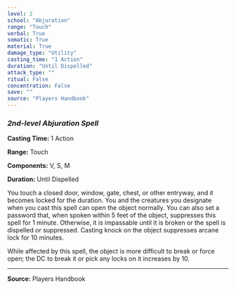 ```yaml
---
level: 2
school: "Abjuration"
range: "Touch"
verbal: True
somatic: True
material: True
damage_type: "Utility"
casting_time: "1 Action"
duration: "Until Dispelled"
attack_type: ""
ritual: False
concentration: False
save: ""
source: "Players Handbook"
---
```


### *2nd-level Abjuration Spell*

**Casting Time:** 1 Action

**Range:** Touch

**Components:** V, S, M

**Duration:** Until Dispelled

You touch a closed door, window, gate, chest, or other entryway, and it becomes locked for the duration. You and the creatures you designate when you cast this spell can open the object normally. You can also set a password that, when spoken within 5 feet of the object, suppresses this spell for 1 minute. Otherwise, it is impassable until it is broken or the spell is dispelled or suppressed. Casting knock on the object suppresses arcane lock for 10 minutes.
 
 While affected by this spell, the object is more difficult to break or force open; the DC to break it or pick any locks on it increases by 10.

---
**Source:** Players Handbook
